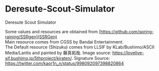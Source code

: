 # Deresute-Scout-Simulator
Deresute Scout Simulator

Some values and resources are obtained from [https://github.com/spring-raining/SSRgen](SSRGen)<br>
Main resource comes from CGSS by Bandai Entertainment.<br>
The Default resource (Shizuku) comes from LLSIF by KLab/Bushimo/ASCII Media/Lantis and painted by 藤真拓哉.
Image source: https://lovelive-sif.bushimo.jp/5thproject/kiraten/.
Signature Source: https://twitter.com/kaor1n_n/status/998092097398820864
